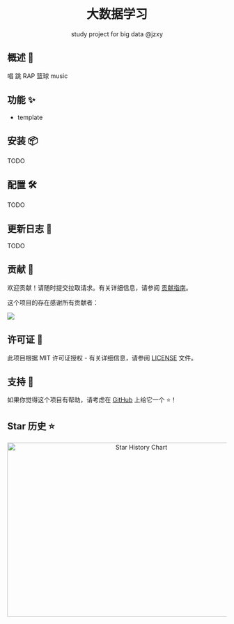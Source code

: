<div align="center">

<h1 align="center">大数据学习</h1>
study project for big data @jzxy
</div>

## 概述 🥶

唱 跳 RAP 篮球 music

## 功能 ✨

- template

## 安装 📦

TODO


## 配置 🛠

TODO

## 更新日志 📅

TODO

## 贡献 🤝

欢迎贡献！请随时提交拉取请求。有关详细信息，请参阅 [贡献指南](https://github.com/coder-mcdd/big-data-study/blob/main/CONTRIBUTING.md)。

这个项目的存在感谢所有贡献者：

<a href="https://github.com/coder-mcdd/big-data-study/graphs/contributors">
  <img src="https://contrib.rocks/image?repo=coder-mcdd/big-data-study" />
</a>

## 许可证 📄

此项目根据 MIT 许可证授权 -
有关详细信息，请参阅 [LICENSE](https://github.com/coder-mcdd/big-data-study/blob/main/LICENSE) 文件。

## 支持 💖

如果你觉得这个项目有帮助，请考虑在 [GitHub](https://github.com/coder-mcdd/big-data-study) 上给它一个 ⭐️！

## Star 历史 ⭐

<div align="center">

<img src="https://api.star-history.com/svg?repos=coder-mcdd/big-data-study&type=Date" width="600" height="400" alt="Star History Chart" valign="middle">

</div>